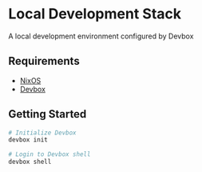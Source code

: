 # Local Development Stack

A local development environment configured by Devbox

## Requirements

- [NixOS](https://nixos.org/download.html)
- [Devbox](https://www.jetpack.io/devbox/)

## Getting Started

```zsh
# Initialize Devbox
devbox init

# Login to Devbox shell
devbox shell
```
